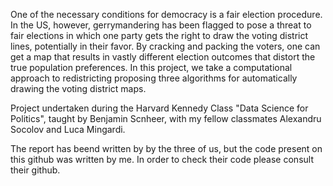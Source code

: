 
One of the necessary conditions for democracy is a fair election procedure. In the US, however, gerrymandering has been flagged to pose a threat to fair elections in which one party gets the right to draw the voting district lines, potentially in their favor. By cracking and packing the voters, one can get a map that results in vastly different election outcomes that distort the true population preferences. In this project, we take a computational approach to redistricting proposing three algorithms for automatically drawing the voting district maps.

Project undertaken during the Harvard Kennedy Class "Data Science for Politics", taught by Benjamin Scnheer, with my fellow classmates Alexandru Socolov and Luca Mingardi. 

The report has beend written by by the three of us, but the code present on this github was written by me. In order to check their code please consult their github.
